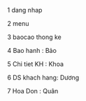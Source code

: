 

1 dang nhap 

2 menu   

3 baocao thong ke 

4 Bao hanh  : Bảo

5 Chi tiet KH : Khoa

6 DS khach hang: Dương

7 Hoa Don : Quân
